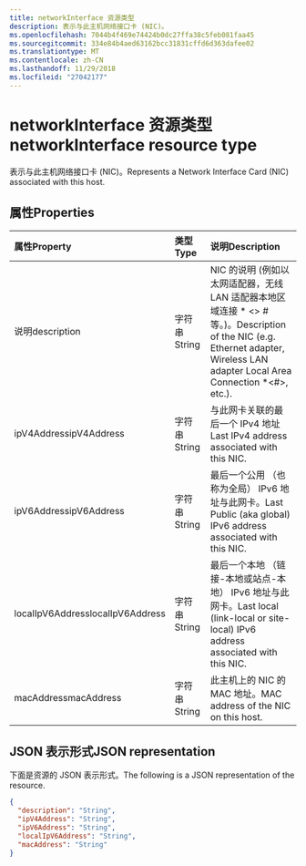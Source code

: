 ```yaml
---
title: networkInterface 资源类型
description: 表示与此主机网络接口卡 (NIC)。
ms.openlocfilehash: 7044b4f469e74424b0dc27ffa38c5feb081faa45
ms.sourcegitcommit: 334e84b4aed63162bcc31831cffd6d363dafee02
ms.translationtype: MT
ms.contentlocale: zh-CN
ms.lasthandoff: 11/29/2018
ms.locfileid: "27042177"
---
```

# <a name="networkinterface-resource-type"></a><span data-ttu-id="b4e36-103">networkInterface 资源类型</span><span class="sxs-lookup"><span data-stu-id="b4e36-103">networkInterface resource type</span></span>

<span data-ttu-id="b4e36-104">表示与此主机网络接口卡 (NIC)。</span><span class="sxs-lookup"><span data-stu-id="b4e36-104">Represents a Network Interface Card (NIC) associated with this host.</span></span>

## <a name="properties"></a><span data-ttu-id="b4e36-105">属性</span><span class="sxs-lookup"><span data-stu-id="b4e36-105">Properties</span></span>

| <span data-ttu-id="b4e36-106">属性</span><span class="sxs-lookup"><span data-stu-id="b4e36-106">Property</span></span>   | <span data-ttu-id="b4e36-107">类型</span><span class="sxs-lookup"><span data-stu-id="b4e36-107">Type</span></span> |<span data-ttu-id="b4e36-108">说明</span><span class="sxs-lookup"><span data-stu-id="b4e36-108">Description</span></span>|
|:---------------|:--------|:----------|
|<span data-ttu-id="b4e36-109">说明</span><span class="sxs-lookup"><span data-stu-id="b4e36-109">description</span></span>|<span data-ttu-id="b4e36-110">字符串</span><span class="sxs-lookup"><span data-stu-id="b4e36-110">String</span></span>|<span data-ttu-id="b4e36-111">NIC 的说明 (例如以太网适配器，无线 LAN 适配器本地区域连接 \* <> # 等。)。</span><span class="sxs-lookup"><span data-stu-id="b4e36-111">Description of the NIC (e.g. Ethernet adapter, Wireless LAN adapter Local Area Connection \*<#>, etc.).</span></span>|
|<span data-ttu-id="b4e36-112">ipV4Address</span><span class="sxs-lookup"><span data-stu-id="b4e36-112">ipV4Address</span></span>|<span data-ttu-id="b4e36-113">字符串</span><span class="sxs-lookup"><span data-stu-id="b4e36-113">String</span></span>|<span data-ttu-id="b4e36-114">与此网卡关联的最后一个 IPv4 地址</span><span class="sxs-lookup"><span data-stu-id="b4e36-114">Last IPv4 address associated with this NIC.</span></span>|
|<span data-ttu-id="b4e36-115">ipV6Address</span><span class="sxs-lookup"><span data-stu-id="b4e36-115">ipV6Address</span></span>|<span data-ttu-id="b4e36-116">字符串</span><span class="sxs-lookup"><span data-stu-id="b4e36-116">String</span></span>|<span data-ttu-id="b4e36-117">最后一个公用 （也称为全局） IPv6 地址与此网卡。</span><span class="sxs-lookup"><span data-stu-id="b4e36-117">Last Public (aka global) IPv6 address associated with this NIC.</span></span>|
|<span data-ttu-id="b4e36-118">localIpV6Address</span><span class="sxs-lookup"><span data-stu-id="b4e36-118">localIpV6Address</span></span>|<span data-ttu-id="b4e36-119">字符串</span><span class="sxs-lookup"><span data-stu-id="b4e36-119">String</span></span>|<span data-ttu-id="b4e36-120">最后一个本地 （链接-本地或站点-本地） IPv6 地址与此网卡。</span><span class="sxs-lookup"><span data-stu-id="b4e36-120">Last local (link-local or site-local) IPv6 address associated with this NIC.</span></span>|
|<span data-ttu-id="b4e36-121">macAddress</span><span class="sxs-lookup"><span data-stu-id="b4e36-121">macAddress</span></span>|<span data-ttu-id="b4e36-122">字符串</span><span class="sxs-lookup"><span data-stu-id="b4e36-122">String</span></span>|<span data-ttu-id="b4e36-123">此主机上的 NIC 的 MAC 地址。</span><span class="sxs-lookup"><span data-stu-id="b4e36-123">MAC address of the NIC on this host.</span></span>|

## <a name="json-representation"></a><span data-ttu-id="b4e36-124">JSON 表示形式</span><span class="sxs-lookup"><span data-stu-id="b4e36-124">JSON representation</span></span>

<span data-ttu-id="b4e36-125">下面是资源的 JSON 表示形式。</span><span class="sxs-lookup"><span data-stu-id="b4e36-125">The following is a JSON representation of the resource.</span></span>

<!-- {
  "blockType": "resource",
  "optionalProperties": [

  ],
  "@odata.type": "microsoft.graph.networkInterface"
}-->

```json
{
  "description": "String",
  "ipV4Address": "String",
  "ipV6Address": "String",
  "localIpV6Address": "String",
  "macAddress": "String"
}

```

<!-- uuid: 8fcb5dbc-d5aa-4681-8e31-b001d5168d79
2015-10-25 14:57:30 UTC -->
<!-- {
  "type": "#page.annotation",
  "description": "networkInterface resource",
  "keywords": "",
  "section": "documentation",
  "tocPath": ""
}-->